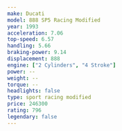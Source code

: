 ```yaml
---
make: Ducati
model: 888 SP5 Racing Modified
year: 1993
acceleration: 7.06
top-speed: 6.57
handling: 5.66
braking-power: 9.14
displacement: 888
engine: ["2 Cylinders", "4 Stroke"]
power: --
weight: --
torque: --
headlights: false
type: sport racing modified
price: 246300
rating: 796
legendary: false
---
```

